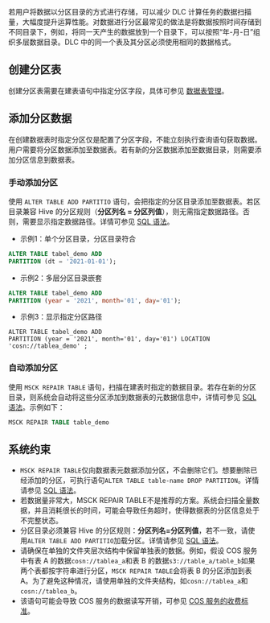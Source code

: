 若用户将数据以分区目录的方式进行存储，可以减少 DLC 计算任务的数据扫描量，大幅度提升运算性能。对数据进行分区最常见的做法是将数据按照时间存储到不同目录下，例如，将同一天产生的数据放到一个目录下，可以按照“年-月-日”组织多层数据目录。DLC 中的同一个表及其分区必须使用相同的数据格式。

## 创建分区表
创建分区表需要在建表语句中指定分区字段，具体可参见 [数据表管理](https://cloud.tencent.com/document/product/1342/61870)。

## 添加分区数据
在创建数据表时指定分区仅是配置了分区字段，不能立刻执行查询语句获取数据。用户需要将分区数据添加至数据表。若有新的分区数据添加至数据目录，则需要添加分区信息到数据表。

### 手动添加分区
使用 `ALTER TABLE ADD PARTITIO` 语句，会把指定的分区目录添加至数据表。若区目录兼容 Hive 的分区规则（**分区列名 = 分区列值**），则无需指定数据路径。否则，需要显示指定数据路径。详情可参见 [SQL 语法](https://cloud.tencent.com/document/product/1342/61734)。
 - 示例1：单个分区目录，分区目录符合
```sql
ALTER TABLE tabel_demo ADD
PARTITION (dt = '2021-01-01');
```
 - 示例2：多层分区目录嵌套
```sql
ALTER TABLE tabel_demo ADD
PARTITION (year = '2021', month='01', day='01');
```
 - 示例3：显示指定分区路径
```
ALTER TABLE tabel_demo ADD
PARTITION (year = '2021', month='01', day='01') LOCATION 'cosn://tablea_demo' ;
```

### 自动添加分区
使用 `MSCK REPAIR TABLE` 语句，扫描在建表时指定的数据目录。若存在新的分区目录，则系统会自动将这些分区添加到数据表的元数据信息中，详情可参见 [SQL 语法](https://cloud.tencent.com/document/product/1342/61734)。示例如下：
```sql
MSCK REPAIR TABLE table_demo
```

## 系统约束
- `MSCK REPAIR TABLE`仅向数据表元数据添加分区，不会删除它们。想要删除已经添加的分区，可执行语句`ALTER TABLE table-name DROP PARTITION`。详情请参见 [SQL 语法](https://cloud.tencent.com/document/product/1342/61734)。
- 若数据量非常大，MSCK REPAIR TABLE不是推荐的方案。系统会扫描全量数据，并且消耗很长的时间，可能会导致任务超时，使得数据表的分区信息处于不完整状态。
- 分区目录必须兼容 Hive 的分区规则：**分区列名=分区列值**，若不一致，请使用`ALTER TABLE ADD PARTITIO`加载分区。详情请参见 [SQL 语法](https://cloud.tencent.com/document/product/1342/61734)。
- 请确保在单独的文件夹层次结构中保留单独表的数据。例如，假设 COS 服务中有表 A 的数据`cosn://tablea_a`和表 B 的数据`s3://table_a/table_b`如果两个表都按字符串进行分区，`MSCK REPAIR TABLE`会将表 B 的分区添加到表 A。为了避免这种情况，请使用单独的文件夹结构，如`cosn://tablea_a`和`cosn://tablea_b`。
- 该语句可能会导致 COS 服务的数据读写开销，可参见 [COS 服务的收费标准](https://cloud.tencent.com/document/product/436/16871)。
